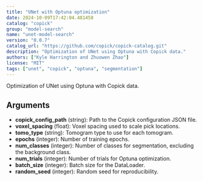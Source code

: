 ```yaml
---
title: "UNet with Optuna optimization"
date: 2024-10-09T17:42:04.481458
catalog: "copick"
group: "model-search"
name: "unet-model-search"
version: "0.0.7"
catalog_url: "https://github.com/copick/copick-catalog.git"
description: "Optimization of UNet using Optuna with Copick data."
authors: ["Kyle Harrington and Zhuowen Zhao"]
license: "MIT"
tags: ["unet", "copick", "optuna", "segmentation"]
---
```


Optimization of UNet using Optuna with Copick data.

## Arguments

- **copick_config_path** (string): Path to the Copick configuration JSON file.
- **voxel_spacing** (float): Voxel spacing used to scale pick locations.
- **tomo_type** (string): Tomogram type to use for each tomogram.
- **epochs** (integer): Number of training epochs.
- **num_classes** (integer): Number of classes for segmentation, excluding the background class.
- **num_trials** (integer): Number of trials for Optuna optimization.
- **batch_size** (integer): Batch size for the DataLoader.
- **random_seed** (integer): Random seed for reproducibility.

